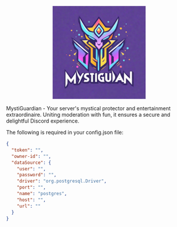 <div align="center">
    <img src="logo.png" alt="logo" width="50%" height="50%">
</div>

MystiGuardian - Your server's mystical protector and entertainment extraordinaire. Uniting moderation with fun, it
ensures a secure and delightful Discord experience.

The following is required in your config.json file:

```json
{
  "token": "",
  "owner-id": "",
  "dataSource": {
    "user": "",
    "password": "",
    "driver": "org.postgresql.Driver",
    "port": "",
    "name": "postgres",
    "host": "",
    "url": ""
  }
}
```